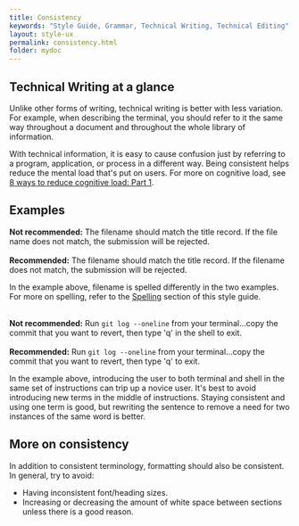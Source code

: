 ```yaml
---
title: Consistency
keywords: "Style Guide, Grammar, Technical Writing, Technical Editing"
layout: style-ux
permalink: consistency.html
folder: mydoc
---
```


## Technical Writing at a glance

Unlike other forms of writing, technical writing is better with less variation. For example, when describing the terminal, you should refer to it the same way throughout a document and throughout the whole library of information. 

With technical information, it is easy to cause confusion just by referring to a program, application, or process in a different way. Being consistent helps reduce the mental load that's put on users. For more on cognitive load, see [8 ways to reduce cognitive load: Part 1](https://uxplanet.org/8-ways-to-reduce-cognitive-load-part-1-cc2048d1b157).

## Examples

<i class="fa fa-thumbs-down fa-lg" style="color: red;"></i> **Not recommended:** The filename should match the title record. If the file name does not match, the submission will be rejected. <br><br>
<i class="fa fa-thumbs-up fa-lg" style="color: green;"></i> **Recommended:** The filename should match the title record. If the filename does not match, the submission will be rejected.

In the example above, filename is spelled differently in the two examples. For more on spelling, refer to the [Spelling](/spelling) section of this style guide.
<br><br>

<i class="fa fa-thumbs-down fa-lg" style="color: red;"></i> **Not recommended:** Run `git log --oneline` from your terminal...copy the commit that you want to revert, then type 'q' in the shell to exit.<br><br>
<i class="fa fa-thumbs-up fa-lg" style="color: green;"></i> **Recommended:** Run `git log --oneline` from your terminal...copy the commit that you want to revert, then type 'q' to exit.

In the example above, introducing the user to both terminal and shell in the same set of instructions can trip up a novice user. It's best to avoid introducing new terms in the middle of instructions. Staying consistent and using one term is good, but rewriting the sentence to remove a need for two instances of the same word is better.

## More on consistency

In addition to consistent terminology, formatting should also be consistent. In general, try to avoid:

* Having inconsistent font/heading sizes.
* Increasing or decreasing the amount of white space between sections unless there is a good reason.
